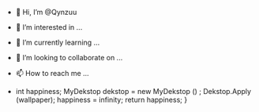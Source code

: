 - 👋 Hi, I’m @Qynzuu
- 👀 I’m interested in ...
- 🌱 I’m currently learning ...
- 💞️ I’m looking to collaborate on ...
- 📫 How to reach me ...


- int happiness;
MyDekstop dekstop = new MyDekstop () ;
Dekstop.Apply (wallpaper);
happiness = infinity;
return happiness;
}
<!---
Qynzuu/Qynzuu is a ✨ special ✨ repository because its `README.md` (this file) appears on your GitHub profile.
You can click the Preview link to take a look at your changes.
--->
